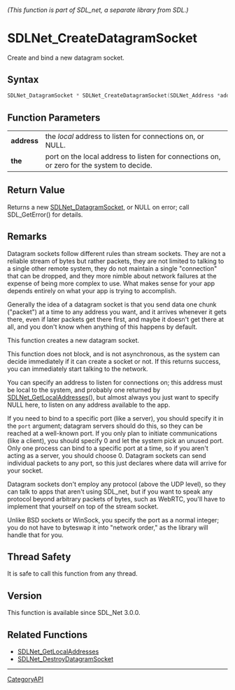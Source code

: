 ###### (This function is part of SDL_net, a separate library from SDL.)
# SDLNet_CreateDatagramSocket

Create and bind a new datagram socket.

## Syntax

```c
SDLNet_DatagramSocket * SDLNet_CreateDatagramSocket(SDLNet_Address *addr, Uint16 port);

```

## Function Parameters

|                 |                                                                                           |
| --------------- | ----------------------------------------------------------------------------------------- |
| **address**     | the _local_ address to listen for connections on, or NULL.                                |
| **the**         | port on the local address to listen for connections on, or zero for the system to decide. |

## Return Value

Returns a new [SDLNet_DatagramSocket](SDLNet_DatagramSocket.md), or NULL on
error; call SDL_GetError() for details.

## Remarks

Datagram sockets follow different rules than stream sockets. They are not a
reliable stream of bytes but rather packets, they are not limited to
talking to a single other remote system, they do not maintain a single
"connection" that can be dropped, and they more nimble about network
failures at the expense of being more complex to use. What makes sense for
your app depends entirely on what your app is trying to accomplish.

Generally the idea of a datagram socket is that you send data one chunk
("packet") at a time to any address you want, and it arrives whenever it
gets there, even if later packets get there first, and maybe it doesn't get
there at all, and you don't know when anything of this happens by default.

This function creates a new datagram socket.

This function does not block, and is not asynchronous, as the system can
decide immediately if it can create a socket or not. If this returns
success, you can immediately start talking to the network.

You can specify an address to listen for connections on; this address must
be local to the system, and probably one returned by
[SDLNet_GetLocalAddresses](SDLNet_GetLocalAddresses.md)(), but almost always
you just want to specify NULL here, to listen on any address available to
the app.

If you need to bind to a specific port (like a server), you should specify
it in the `port` argument; datagram servers should do this, so they can be
reached at a well-known port. If you only plan to initiate communications
(like a client), you should specify 0 and let the system pick an unused
port. Only one process can bind to a specific port at a time, so if you
aren't acting as a server, you should choose 0. Datagram sockets can send
individual packets to any port, so this just declares where data will
arrive for your socket.

Datagram sockets don't employ any protocol (above the UDP level), so they
can talk to apps that aren't using SDL_net, but if you want to speak any
protocol beyond arbitrary packets of bytes, such as WebRTC, you'll have to
implement that yourself on top of the stream socket.

Unlike BSD sockets or WinSock, you specify the port as a normal integer;
you do not have to byteswap it into "network order," as the library will
handle that for you.

## Thread Safety

It is safe to call this function from any thread.

## Version

This function is available since SDL_Net 3.0.0.

## Related Functions

* [SDLNet_GetLocalAddresses](SDLNet_GetLocalAddresses.md)
* [SDLNet_DestroyDatagramSocket](SDLNet_DestroyDatagramSocket.md)

----
[CategoryAPI](CategoryAPI.md)
